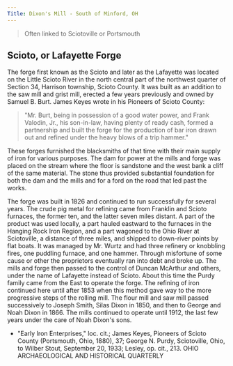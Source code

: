 ```yaml
---
Title: Dixon's Mill - South of Minford, OH
---
```

> Often linked to Sciotoville or Portsmouth

## Scioto, or Lafayette Forge

The forge first known as the Scioto and later as the Lafayette was located on the Little Scioto River in the north central part of the northwest quarter of Section 34, Harrison township, Scioto County. It was built as an addition to the saw mill and grist mill, erected a few years previously and owned by Samuel B. Burt. James Keyes wrote in his Pioneers of Scioto County:

>"Mr. Burt, being in possession of a good water power, and Frank Valodin, Jr., his son-in-law, having plenty of ready cash, formed a partnership and built the forge for the production of bar iron drawn out and refined under the heavy blows of a trip hammer."

These forges furnished the blacksmiths of that time with their main supply of iron for various purposes. The dam for power at the mills and forge was placed on the stream where the floor is sandstone and the west bank a cliff of the same material. The stone thus provided substantial foundation for both the dam and the mills and for a ford on the road that led past the works.

The forge was built in 1826 and continued to run successfully for several years. The crude pig metal for refining came from Franklin and Scioto furnaces, the former ten, and the latter seven miles distant. A part of the product was used locally, a part hauled eastward to the furnaces in the Hanging Rock Iron Region, and a part wagoned to the Ohio River at Sciotoville, a distance of three miles, and shipped to down-river points by flat boats. It was managed by Mr. Wurtz and had three refinery or knobbling fires, one puddling furnace, and one hammer. Through misfortune of some cause or other the proprietors eventually ran into debt and broke up. The mills and forge then passed to the control of Duncan McArthur and others, under the name of Lafayette instead of Scioto. About this time the Purdy family came from the East to operate the forge. The refining of iron continued here until after 1853 when this method gave way to the more progressive steps of the rolling mill. The flour mill and saw mill passed successively to Joseph Smith, Silas Dixon in 1850, and then to George and Noah Dixon in 1866. The mills continued to operate until 1912, the last few years under the care of Noah Dixon's sons.

- "Early Iron Enterprises," loc. cit.; James Keyes, Pioneers of Scioto County (Portsmouth, Ohio, 1880), 37; George N. Purdy, Sciotoville, Ohio, to Wilber Stout, September 20, 1933; Lesley, op. cit., 213.
OHIO ARCHAEOLOGICAL AND HISTORICAL QUARTERLY